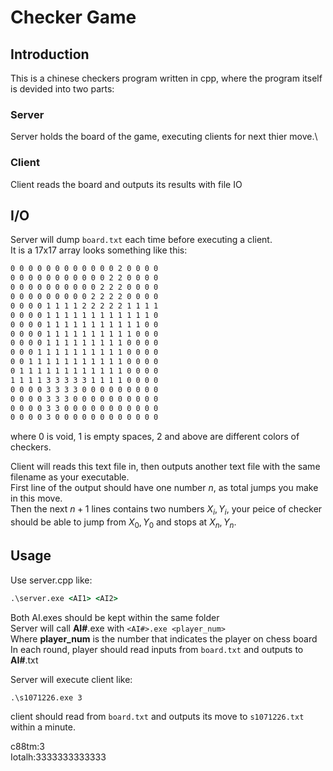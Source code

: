 # Checker Game

## Introduction

This is a chinese checkers program written in cpp, where the program itself is devided into two parts:

### Server

Server holds the board of the game, executing clients for next thier move.\

### Client

Client reads the board and outputs its results with file IO

## I/O

Server will dump `board.txt` each time before executing a client.\
It is a 17x17 array looks something like this:

```txt
0 0 0 0 0 0 0 0 0 0 0 0 2 0 0 0 0
0 0 0 0 0 0 0 0 0 0 0 2 2 0 0 0 0
0 0 0 0 0 0 0 0 0 0 2 2 2 0 0 0 0
0 0 0 0 0 0 0 0 0 2 2 2 2 0 0 0 0
0 0 0 0 1 1 1 1 2 2 2 2 2 1 1 1 1
0 0 0 0 1 1 1 1 1 1 1 1 1 1 1 1 0
0 0 0 0 1 1 1 1 1 1 1 1 1 1 1 0 0
0 0 0 0 1 1 1 1 1 1 1 1 1 1 0 0 0
0 0 0 0 1 1 1 1 1 1 1 1 1 0 0 0 0
0 0 0 1 1 1 1 1 1 1 1 1 1 0 0 0 0
0 0 1 1 1 1 1 1 1 1 1 1 1 0 0 0 0
0 1 1 1 1 1 1 1 1 1 1 1 1 0 0 0 0
1 1 1 1 3 3 3 3 3 1 1 1 1 0 0 0 0
0 0 0 0 3 3 3 3 0 0 0 0 0 0 0 0 0
0 0 0 0 3 3 3 0 0 0 0 0 0 0 0 0 0
0 0 0 0 3 3 0 0 0 0 0 0 0 0 0 0 0
0 0 0 0 3 0 0 0 0 0 0 0 0 0 0 0 0
```

where 0 is void, 1 is empty spaces, 2 and above are different colors of checkers.

Client will reads this text file in, then outputs another text file with the same filename as your executable.\
First line of the output should have one number $n$, as total jumps you make in this move.\
Then the next $n+1$ lines contains two numbers $X_i, Y_i$, your peice of checker should be able to jump from $X_0, Y_0$ and stops at $X_n, Y_n$.

## Usage

Use server.cpp like:

```cmd
.\server.exe <AI1> <AI2>
```

Both AI.exes should be kept within the same folder\
Server will call **AI#**.exe with `<AI#>.exe <player_num>`\
Where **player_num** is the number that indicates the player on chess board\
In each round, player should read inputs from `board.txt` and outputs to **AI#**.txt

Server will execute client like:

```cmd
.\s1071226.exe 3
```

client should read from `board.txt` and outputs its move to `s1071226.txt` within a minute.

c88tm:3\
Iotalh:3333333333333

